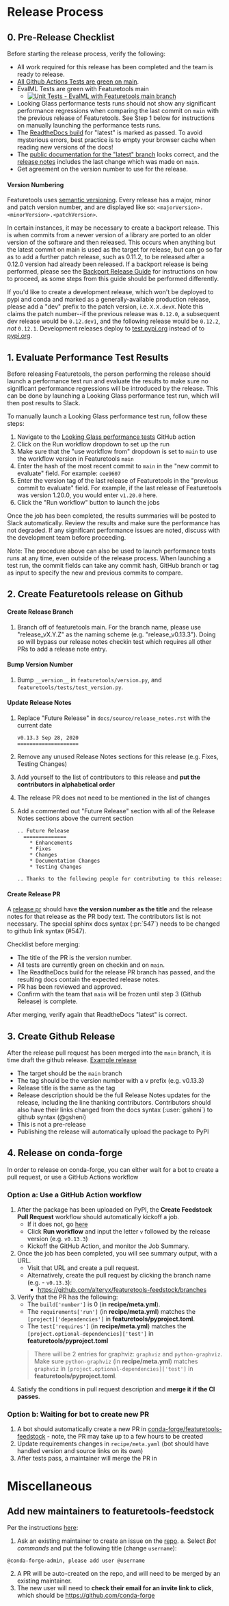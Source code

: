 # Release Process

## 0. Pre-Release Checklist

Before starting the release process, verify the following:

- All work required for this release has been completed and the team is ready to release.
- [All Github Actions Tests are green on main](https://github.com/alteryx/featuretools/actions?query=branch%3Amain).
- EvalML Tests are green with Featuretools main
  - [![Unit Tests - EvalML with Featuretools main branch](https://github.com/alteryx/evalml/actions/workflows/unit_tests_with_featuretools_main_branch.yaml/badge.svg?branch=main)](https://github.com/alteryx/evalml/actions/workflows/unit_tests_with_featuretools_main_branch.yaml)
- Looking Glass performance tests runs should not show any significant performance regressions when comparing the last commit on `main` with the previous release of Featuretools. See Step 1 below for instructions on manually launching the performance tests runs.
- The [ReadtheDocs build](https://readthedocs.com/projects/feature-labs-inc-featuretools/) for "latest" is marked as passed. To avoid mysterious errors, best practice is to empty your browser cache when reading new versions of the docs!
- The [public documentation for the "latest" branch](https://featuretools.alteryx.com/en/latest/) looks correct, and the [release notes](https://featuretools.alteryx.com/en/latest/release_notes.html) includes the last change which was made on `main`.
- Get agreement on the version number to use for the release.

#### Version Numbering

Featuretools uses [semantic versioning](https://semver.org/). Every release has a major, minor and patch version number, and are displayed like so: `<majorVersion>.<minorVersion>.<patchVersion>`.

In certain instances, it may be necessary to create a backport release. This is when commits from a newer version of a library are ported to an older version of the software and then released. This occurs when anything but the latest commit on main is used as the target for release, but can go so far as to add a further patch release, such as 0.11.2, to be released after a 0.12.0 version had already been released. If a backport release is being performed, please see the [Backport Release Guide](docs/backport_release.md) for instructions on how to proceed, as some steps from this guide should be performed differently.

If you'd like to create a development release, which won't be deployed to pypi and conda and marked as a generally-available production release, please add a "dev" prefix to the patch version, i.e. `X.X.devX`. Note this claims the patch number--if the previous release was `0.12.0`, a subsequent dev release would be `0.12.dev1`, and the following release would be `0.12.2`, _not_ `0.12.1`. Development releases deploy to [test.pypi.org](https://test.pypi.org/project/featuretools/) instead of to [pypi.org](https://pypi.org/project/featuretools).

## 1. Evaluate Performance Test Results

Before releasing Featuretools, the person performing the release should launch a performance test run and evaluate the results to make sure no significant performance regressions will be introduced by the release. This can be done by launching a Looking Glass performance test run, which will then post results to Slack. 

To manually launch a Looking Glass performance test run, follow these steps:
1. Navigate to the [Looking Glass performance tests](https://github.com/alteryx/featuretools/actions/workflows/looking_glass_performance_tests.yaml) GitHub action
2. Click on the Run workflow dropdown to set up the run
3. Make sure that the "use workflow from" dropdown is set to `main` to use the workflow version in Featuretools `main`
4. Enter the hash of the most recent commit to `main` in the "new commit to evaluate" field. For example: `cee9607`
5. Enter the version tag of the last release of Featuretools in the "previous commit to evaluate" field. For example, if the last release of Featuretools was version 1.20.0, you would enter `v1.20.0` here.
6. Click the "Run workflow" button to launch the jobs

Once the job has been completed, the results summaries will be posted to Slack automatically. Review the results and make sure the performance has not degraded. If any significant performance issues are noted, discuss with the development team before proceeding.

Note: The procedure above can also be used to launch performance tests runs at any time, even outside of the release process. When launching a test run, the commit fields can take any commit hash, GitHub branch or tag as input to specify the new and previous commits to compare.

## 2. Create Featuretools release on Github

#### Create Release Branch

1. Branch off of featuretools main. For the branch name, please use "release_vX.Y.Z" as the naming scheme (e.g. "release_v0.13.3"). Doing so will bypass our release notes checkin test which requires all other PRs to add a release note entry.

#### Bump Version Number

1. Bump `__version__` in `featuretools/version.py`, and `featuretools/tests/test_version.py`.

#### Update Release Notes

1. Replace "Future Release" in `docs/source/release_notes.rst` with the current date

   ```
   v0.13.3 Sep 28, 2020
   ====================
   ```

2. Remove any unused Release Notes sections for this release (e.g. Fixes, Testing Changes)
3. Add yourself to the list of contributors to this release and **put the contributors in alphabetical order**
4. The release PR does not need to be mentioned in the list of changes
5. Add a commented out "Future Release" section with all of the Release Notes sections above the current section

   ```
   .. Future Release
     ==============
       * Enhancements
       * Fixes
       * Changes
       * Documentation Changes
       * Testing Changes

   .. Thanks to the following people for contributing to this release:
   ```

#### Create Release PR

A [release pr](https://github.com/alteryx/featuretools/pull/856) should have **the version number as the title** and the release notes for that release as the PR body text. The contributors list is not necessary. The special sphinx docs syntax (:pr:\`547\`) needs to be changed to github link syntax (#547).

Checklist before merging:

- The title of the PR is the version number.
- All tests are currently green on checkin and on `main`.
- The ReadtheDocs build for the release PR branch has passed, and the resulting docs contain the expected release notes.
- PR has been reviewed and approved.
- Confirm with the team that `main` will be frozen until step 3 (Github Release) is complete.

After merging, verify again that ReadtheDocs "latest" is correct.

## 3. Create Github Release

After the release pull request has been merged into the `main` branch, it is time draft the github release. [Example release](https://github.com/alteryx/featuretools/releases/tag/v0.13.3)

- The target should be the `main` branch
- The tag should be the version number with a v prefix (e.g. v0.13.3)
- Release title is the same as the tag
- Release description should be the full Release Notes updates for the release, including the line thanking contributors. Contributors should also have their links changed from the docs syntax (:user:\`gsheni\`) to github syntax (@gsheni)
- This is not a pre-release
- Publishing the release will automatically upload the package to PyPI

## 4. Release on conda-forge

In order to release on conda-forge, you can either wait for a bot to create a pull request, or use a GitHub Actions workflow

### Option a: Use a GitHub Action workflow

1. After the package has been uploaded on PyPI, the **Create Feedstock Pull Request** workflow should automatically kickoff a job. 
    * If it does not, go [here](https://github.com/alteryx/featuretools/actions/workflows/create_feedstock_pr.yaml)
    * Click **Run workflow** and input the letter `v` followed by the release version (e.g. `v0.13.3`)
    * Kickoff the GitHub Action, and monitor the Job Summary.
2. Once the job has been completed, you will see summary output, with a URL. 
    * Visit that URL and create a pull request.
    * Alternatively, create the pull request by clicking the branch name (e.g. - `v0.13.3`): 
      - https://github.com/alteryx/featuretools-feedstock/branches
3. Verify that the PR has the following: 
    * The `build['number']` is 0 (in __recipe/meta.yml__).
    * The `requirements['run']` (in __recipe/meta.yml__) matches the `[project]['dependencies']` in __featuretools/pyproject.toml__.
    * The `test['requires']` (in __recipe/meta.yml__) matches the `[project.optional-dependencies]['test']` in __featuretools/pyproject.toml__
    > There will be 2 entries for graphviz: `graphviz` and `python-graphviz`. 
    > Make sure `python-graphviz` (in __recipe/meta.yml__) matches `graphviz` in `[project.optional-dependencies]['test']` in __featuretools/pyproject.toml__.
4. Satisfy the conditions in pull request description and **merge it if the CI passes**. 

### Option b: Waiting for bot to create new PR

1. A bot should automatically create a new PR in [conda-forge/featuretools-feedstock](https://github.com/conda-forge/featuretools-feedstock/pulls) - note, the PR may take up to a few hours to be created
2. Update requirements changes in `recipe/meta.yaml` (bot should have handled version and source links on its own)
3. After tests pass, a maintainer will merge the PR in

# Miscellaneous
## Add new maintainers to featuretools-feedstock

Per the instructions [here](https://conda-forge.org/docs/maintainer/updating_pkgs.html#updating-the-maintainer-list):
1. Ask an existing maintainer to create an issue on the [repo](https://github.com/conda-forge/featuretools-feedstock).
  a. Select *Bot commands* and put the following title (change `username`):

  ```text
  @conda-forge-admin, please add user @username
  ```

2. A PR will be auto-created on the repo, and will need to be merged by an existing maintainer.
3. The new user will need to **check their email for an invite link to click**, which should be https://github.com/conda-forge

